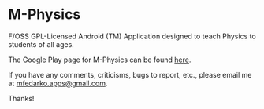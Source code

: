 M-Physics
=========

F/OSS GPL-Licensed Android (TM) Application designed to teach Physics to students of all ages.

The Google Play page for M-Physics can be found [here](http://play.google.com/store/apps/details?id=com.mfedarko.m\_physics).

If you have any comments, criticisms, bugs to report, etc., please
email me at mfedarko.apps@gmail.com.

Thanks!

